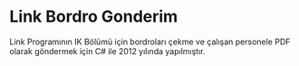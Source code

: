 # Link Bordro Gonderim

Link Programının IK Bölümü için bordroları çekme ve çalışan personele PDF olarak göndermek için C# ile 2012 yılında yapılmıştır.
